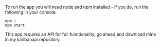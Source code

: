 
To run the app you will need node and npm installed - if you do, run the following in your console:
```
npm i
npm start
```
This app requires an API for full functionality, go ahead and download mine in my kanbanapi repository.

